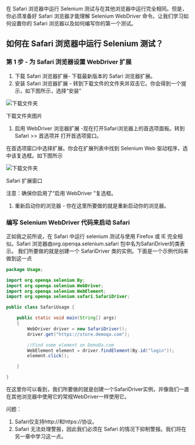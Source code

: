 在 Safari 浏览器中运行 Selenium 测试与在其他浏览器中运行完全相同。但是，你必须准备好 Safari 浏览器才能理解 Selenium WebDriver 命令。让我们学习如何设置你的 Safari 浏览器以及如何编写你的第一个测试。

## 如何在 Safari 浏览器中运行 Selenium 测试？

### 第 1 步 - 为 Safari 浏览器设置 WebDriver 扩展

1.  下载 Safari 浏览器扩展- 下载最新版本的 Safari 浏览器扩展。
2.  安装 Safari 浏览器扩展 - 转到下载文件的文件夹并双击它。你会得到一个提示，如下图所示，选择“安装”

![下载文件夹](https://www.toolsqa.com/gallery/selnium%20webdriver/1.DownloadFolder.jpg)

下载文件夹图片

1.  启用 WebDriver 浏览器扩展 -现在打开Safari浏览器上的首选项面板。转到Safari >> 首选项并 打开首选项窗口。

在首选项窗口中选择扩展。你会在扩展列表中找到 Selenium Web 驱动程序，选中该复选框。如下图所示

![下载文件夹](https://www.toolsqa.com/gallery/selnium%20webdriver/2.DownloadFolder.jpg)

Safari 扩展窗口

注意：确保你启用了“启用 WebDriver ”复选框。

1.  重新启动你的浏览器 - 你在这里所要做的就是重新启动你的浏览器。

### 编写 Selenium WebDriver 代码来启动 Safari

正如我之前所说，在 Safari 中运行 selenium 测试与使用 Firefox 或 IE 完全相似。Safari 浏览器由org.openqa.selenium.safari 包中名为SafariDriver的类表示。 我们所要做的就是创建一个 SafariDriver 类的实例。下面是一个示例代码来做到这一点

```java
package Usage;

import org.openqa.selenium.By;
import org.openqa.selenium.WebDriver;
import org.openqa.selenium.WebElement;
import org.openqa.selenium.safari.SafariDriver;

public class SafariUsage {

	public static void main(String[] args)
	{
		WebDriver driver = new SafariDriver();
		driver.get("https://store.demoqa.com");

		//Find some element on DemoQa.com
		WebElement element = driver.findElement(By.id("login"));
		element.click();

	}

}
```

在这里你可以看到，我们所要做的就是创建一个SafariDriver实例，并像我们一直在其他浏览器中使用它的常规WebDriver一样使用它。

问题：

1.  Safari仅支持http://和https://协议。
2.  Safari 无法处理警报，因此我们必须在 Safari 的情况下抑制警报。我们将在另一章中学习这一点。